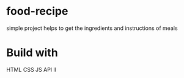 # food-recipe
simple project helps to get the ingredients and instructions of meals
# Build with 
HTML
CSS
JS
API
ll

